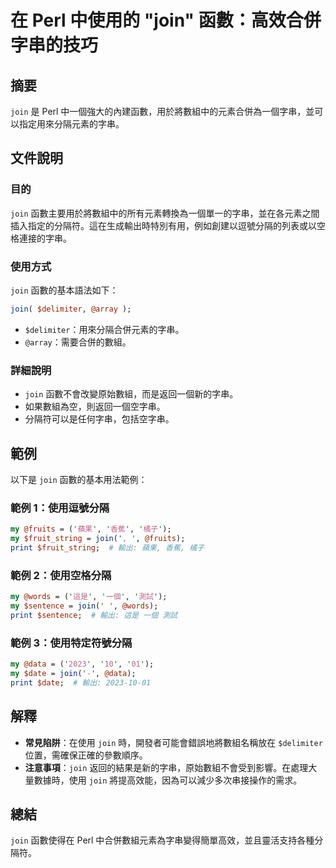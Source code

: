 <!--
Meta Description: # 在 Perl 中使用的 "join" 函數：高效合併字串的技巧 ## 摘要 `join` 是 Perl 中一個強大的內建函數，用於將數組中的元素合併為一個字串，並可以指定用來分隔元素的字串。 ## 文件說明 ### 目的 `join` 函數主要用於將數組中的所有元素轉換為一個單一的字串，並在各元...
Meta Keywords: join, perl, delimiter, print, array
-->

# 在 Perl 中使用的 "join" 函數：高效合併字串的技巧

## 摘要
`join` 是 Perl 中一個強大的內建函數，用於將數組中的元素合併為一個字串，並可以指定用來分隔元素的字串。

## 文件說明
### 目的
`join` 函數主要用於將數組中的所有元素轉換為一個單一的字串，並在各元素之間插入指定的分隔符。這在生成輸出時特別有用，例如創建以逗號分隔的列表或以空格連接的字串。

### 使用方式
`join` 函數的基本語法如下：
```perl
join( $delimiter, @array );
```
- `$delimiter`：用來分隔合併元素的字串。
- `@array`：需要合併的數組。

### 詳細說明
- `join` 函數不會改變原始數組，而是返回一個新的字串。
- 如果數組為空，則返回一個空字串。
- 分隔符可以是任何字串，包括空字串。

## 範例
以下是 `join` 函數的基本用法範例：

### 範例 1：使用逗號分隔
```perl
my @fruits = ('蘋果', '香蕉', '橘子');
my $fruit_string = join(', ', @fruits);
print $fruit_string;  # 輸出: 蘋果, 香蕉, 橘子
```

### 範例 2：使用空格分隔
```perl
my @words = ('這是', '一個', '測試');
my $sentence = join(' ', @words);
print $sentence;  # 輸出: 這是 一個 測試
```

### 範例 3：使用特定符號分隔
```perl
my @data = ('2023', '10', '01');
my $date = join('-', @data);
print $date;  # 輸出: 2023-10-01
```

## 解釋
- **常見陷阱**：在使用 `join` 時，開發者可能會錯誤地將數組名稱放在 `$delimiter` 位置，需確保正確的參數順序。
- **注意事項**：`join` 返回的結果是新的字串，原始數組不會受到影響。在處理大量數據時，使用 `join` 將提高效能，因為可以減少多次串接操作的需求。

## 總結
`join` 函數使得在 Perl 中合併數組元素為字串變得簡單高效，並且靈活支持各種分隔符。